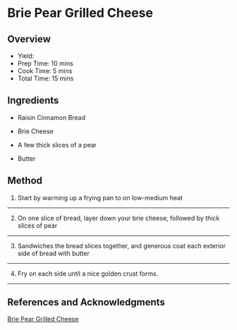 # Brie Pear Grilled Cheese

## Overview

- Yield:
- Prep Time: 10 mins
- Cook Time: 5 mins
- Total Time: 15 mins

## Ingredients

- Raisin Cinnamon Bread

- Brie Cheese

- A few thick slices of a pear

- Butter

## Method

1. Start by warming up a frying pan to on low-medium heat
---
2. On one slice of bread, layer down your brie cheese, followed by thick slices of pear
---
3. Sandwiches the bread slices together, and generous coat each exterior side of bread with butter
---
4. Fry on each side until a nice golden crust forms.
---

## References and Acknowledgments

[Brie Pear Grilled Cheese](http://bsinthekitchen.com/brie-pear-grilled-cheese/)
